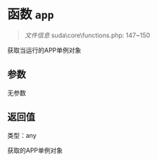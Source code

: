 # 函数 `app`

> *文件信息* suda\core\functions.php: 147~150

获取当运行的APP单例对象


## 参数


无参数


## 返回值

类型：any

 获取的APP单例对象

